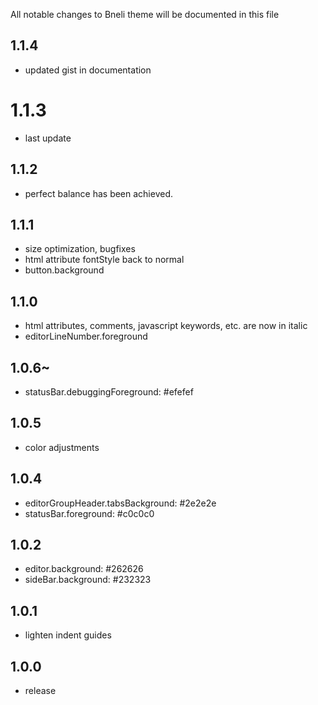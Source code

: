 All notable changes to Bneli theme will be documented in this file

## 1.1.4

- updated gist in documentation

# 1.1.3

- last update

## 1.1.2

- perfect balance has been achieved.

## 1.1.1

- size optimization, bugfixes
- html attribute fontStyle back to normal
- button.background

## 1.1.0

- html attributes, comments, javascript keywords, etc. are now in italic
- editorLineNumber.foreground

## 1.0.6~

- statusBar.debuggingForeground: #efefef

## 1.0.5

- color adjustments

## 1.0.4

- editorGroupHeader.tabsBackground: #2e2e2e
- statusBar.foreground: #c0c0c0

## 1.0.2

- editor.background: #262626
- sideBar.background: #232323

## 1.0.1

- lighten indent guides

## 1.0.0

- release
